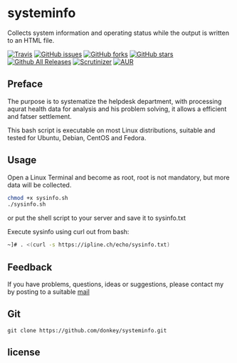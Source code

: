 # systeminfo

Collects system information and operating status while the output is written to an HTML file.

[![Travis](https://img.shields.io/travis/rust-lang/rust.svg)](https://github.com/donkey/systeminfo)
[![GitHub issues](https://img.shields.io/github/issues/donkey/systeminfo.svg)](https://github.com/donkey/systeminfo/issues)
[![GitHub forks](https://img.shields.io/github/forks/donkey/systeminfo.svg)](https://github.com/donkey/systeminfo/network)
[![GitHub stars](https://img.shields.io/github/stars/donkey/systeminfo.svg)](https://github.com/donkey/systeminfo/stargazers)
[![Github All Releases](https://img.shields.io/github/downloads/atom/atom/total.svg)](https://github.com/donkey/systeminfo)
[![Scrutinizer](https://img.shields.io/scrutinizer/g/filp/whoops.svg)](https://github.com/donkey/systeminfo)
[![AUR](https://img.shields.io/aur/license/yaourt.svg)](https://github.com/donkey/systeminfo)

## Preface

The purpose is to systematize the helpdesk department, with processing aqurat health data for analysis and his problem solving, it allows a efficient and fatser settlement.

This bash script is executable on most Linux distributions, suitable and tested for Ubuntu, Debian, CentOS and Fedora.

## Usage

Open a Linux Terminal and become as root, root is not mandatory, but more data will be collected.

```sh
chmod +x sysinfo.sh
./sysinfo.sh
```

or put the shell script to your server and save it to sysinfo.txt

Execute sysinfo using curl out from bash:

```sh
~]# . <(curl -s https://ipline.ch/echo/sysinfo.txt)
```

## Feedback

If you have problems, questions, ideas or suggestions, please contact my by posting to a suitable [mail](http://think.unblog.ch/kontakt)

## Git
```
git clone https://github.com/donkey/systeminfo.git
```

## license

